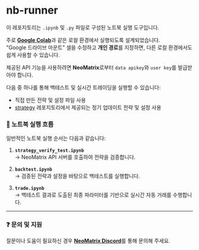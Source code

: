 # nb-runner

이 레포지토리는 `.ipynb` 및 `.py` 파일로 구성된 노트북 실행 도구입니다.

주로 [**Google Colab**](https://colab.research.google.com)과 같은 로컬 환경에서 실행되도록 설계되었습니다.  
"Google 드라이브 마운트" 셀을 수정하고 **개인 경로**를 지정하면, 다른 로컬 환경에서도 쉽게 사용할 수 있습니다.

제공된 API 기능을 사용하려면 **NeoMatrix**로부터 `data apikey`와 `user key`를 발급받아야 합니다.

다음 중 하나를 통해 백테스트 및 실시간 트레이딩을 실행할 수 있습니다:
- 직접 만든 전략 및 설정 파일 사용  
- [strategy](https://github.com/NeoMatrixAI/strategy) 레포지토리에서 제공되는 정기 업데이트 전략 및 설정 사용

### 📘 노트북 실행 흐름

일반적인 노트북 실행 순서는 다음과 같습니다:

1. **`strategy_verify_test.ipynb`**  
   → NeoMatrix API 서버를 호출하여 전략을 검증합니다.

2. **`backtest.ipynb`**  
   → 검증된 전략과 설정을 바탕으로 백테스트를 실행합니다.

3. **`trade.ipynb`**  
   → 백테스트 결과로 도출된 최종 파라미터를 기반으로 실시간 자동 거래를 수행합니다.

---
### ❓ 문의 및 지원

질문이나 도움이 필요하신 경우 [**NeoMatrix Discord**](https://discord.gg/Xn26Q42DXD)를 통해 문의해 주세요.
